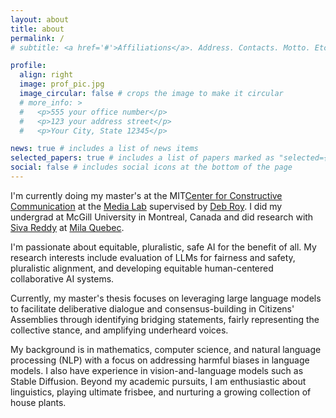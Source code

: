 ```yaml
---
layout: about
title: about
permalink: /
# subtitle: <a href='#'>Affiliations</a>. Address. Contacts. Motto. Etc.

profile:
  align: right
  image: prof_pic.jpg
  image_circular: false # crops the image to make it circular
  # more_info: >
  #   <p>555 your office number</p>
  #   <p>123 your address street</p>
  #   <p>Your City, State 12345</p>

news: true # includes a list of news items
selected_papers: true # includes a list of papers marked as "selected={true}"
social: false # includes social icons at the bottom of the page
---
```


I'm currently doing my master's at the MIT[Center for Constructive Communication](https://www.ccc.mit.edu/) at the [Media Lab](https://www.media.mit.edu) supervised by [Deb Roy](https://www.media.mit.edu/people/dkroy/overview/). I did my undergrad at McGill University in Montreal, Canada and did research with [Siva Reddy](https://sivareddy.in/) at [Mila Quebec](https://mila.quebec/en).

I'm passionate about equitable, pluralistic, safe AI for the benefit of all. My research interests include evaluation of LLMs for fairness and safety, pluralistic alignment, and developing equitable human-centered collaborative AI systems.

Currently, my master's thesis focuses on leveraging large language models to facilitate deliberative dialogue and consensus-building in Citizens' Assemblies through identifying bridging statements, fairly representing the collective stance, and amplifying underheard voices.

My background is in mathematics, computer science, and natural language processing (NLP) with a focus on addressing harmful biases in language models. I also have experience in vision-and-language models such as Stable Diffusion. Beyond my academic pursuits, I am enthusiastic about linguistics, playing ultimate frisbee, and nurturing a growing collection of house plants.
